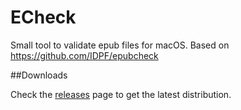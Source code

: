 # ECheck
Small tool to validate epub files for macOS.  Based on https://github.com/IDPF/epubcheck

##Downloads

Check the [releases](https://github.com/josejuanqm/ECheck/releases) page to get the latest distribution.
